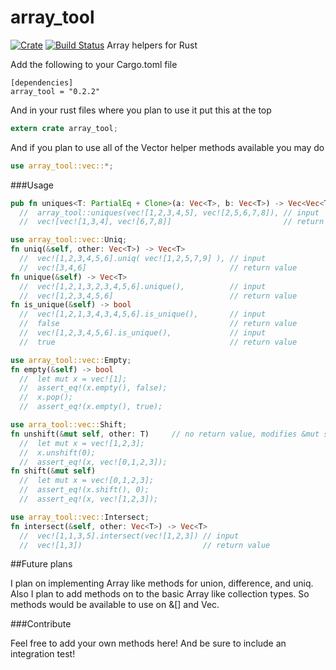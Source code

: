 # array_tool
[![Crate](https://img.shields.io/badge/crate-v0.2.2-orange.svg)](https://crates.io/crates/array_tool)
[![Build Status](https://travis-ci.org/danielpclark/array_tool.svg)](https://travis-ci.org/danielpclark/array_tool)
Array helpers for Rust

Add the following to your Cargo.toml file
```
[dependencies]
array_tool = "0.2.2"
```

And in your rust files where you plan to use it put this at the top
```rust
extern crate array_tool;
```

And if you plan to use all of the Vector helper methods available you may do
```rust
use array_tool::vec::*;
```

###Usage

```rust
pub fn uniques<T: PartialEq + Clone>(a: Vec<T>, b: Vec<T>) -> Vec<Vec<T>>
  //  array_tool::uniques(vec![1,2,3,4,5], vec![2,5,6,7,8]), // input
  //  vec![vec![1,3,4], vec![6,7,8]]                         // return value  

use array_tool::vec::Uniq;
fn uniq(&self, other: Vec<T>) -> Vec<T>
  //  vec![1,2,3,4,5,6].uniq( vec![1,2,5,7,9] ), // input
  //  vec![3,4,6]                                // return value
fn unique(&self) -> Vec<T>
  //  vec![1,2,1,3,2,3,4,5,6].unique(),          // input
  //  vec![1,2,3,4,5,6]                          // return value
fn is_unique(&self) -> bool
  //  vec![1,2,1,3,4,3,4,5,6].is_unique(),       // input
  //  false                                      // return value
  //  vec![1,2,3,4,5,6].is_unique(),             // input
  //  true                                       // return value

use array_tool::vec::Empty;
fn empty(&self) -> bool
  //  let mut x = vec![1];
  //  assert_eq!(x.empty(), false);
  //  x.pop();
  //  assert_eq!(x.empty(), true);

use arra_tool::vec::Shift;
fn unshift(&mut self, other: T)     // no return value, modifies &mut self directly
  //  let mut x = vec![1,2,3];
  //  x.unshift(0);
  //  assert_eq!(x, vec![0,1,2,3]);
fn shift(&mut self)   
  //  let mut x = vec![0,1,2,3];
  //  assert_eq!(x.shift(), 0);
  //  assert_eq!(x, vec![1,2,3]);

use array_tool::vec::Intersect;
fn intersect(&self, other: Vec<T>) -> Vec<T>
  //  vec![1,1,3,5].intersect(vec![1,2,3]) // input
  //  vec![1,3])                           // return value
```

##Future plans

I plan on implementing Array like methods for union, difference, and uniq.  Also I plan to add
methods on to the basic Array like collection types.  So methods would be available to use on &[] and Vec.

###Contribute

Feel free to add your own methods here!  And be sure to include an integration test!
